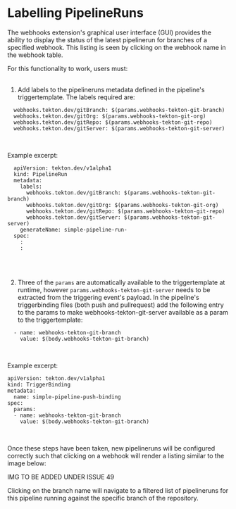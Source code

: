 # Labelling PipelineRuns

The webhooks extension's graphical user interface (GUI) provides the ability to display the status of the latest pipelinerun for branches of a specified webhook.  This listing is seen by clicking on the webhook name in the webhook table.

For this functionality to work, users must:  
<br/>

1. Add labels to the pipelineruns metadata defined in the pipeline's triggertemplate.  The labels required are:

```
  webhooks.tekton.dev/gitBranch: $(params.webhooks-tekton-git-branch)
  webhooks.tekton.dev/gitOrg: $(params.webhooks-tekton-git-org)
  webhooks.tekton.dev/gitRepo: $(params.webhooks-tekton-git-repo)
  webhooks.tekton.dev/gitServer: $(params.webhooks-tekton-git-server)
```  
<br/>

Example excerpt:

```
  apiVersion: tekton.dev/v1alpha1
  kind: PipelineRun
  metadata:
    labels:
      webhooks.tekton.dev/gitBranch: $(params.webhooks-tekton-git-branch)
      webhooks.tekton.dev/gitOrg: $(params.webhooks-tekton-git-org)
      webhooks.tekton.dev/gitRepo: $(params.webhooks-tekton-git-repo)
      webhooks.tekton.dev/gitServer: $(params.webhooks-tekton-git-server)
    generateName: simple-pipeline-run-
  spec:
    :
    :
```  
<br/>
<br/>


2. Three of the `params` are automatically available to the triggertemplate at runtime, however `params.webhooks-tekton-git-server` needs to be extracted from the triggering event's payload. In the pipeline's triggerbinding files (both push and pullrequest) add the following entry to the params to make webhooks-tekton-git-server available as a param to the triggertemplate:

```
  - name: webhooks-tekton-git-branch
    value: $(body.webhooks-tekton-git-branch)
```  
<br/>

Example excerpt:

```
apiVersion: tekton.dev/v1alpha1
kind: TriggerBinding
metadata:
  name: simple-pipeline-push-binding
spec:
  params:
  - name: webhooks-tekton-git-branch
    value: $(body.webhooks-tekton-git-branch)
```  
<br/>

Once these steps have been taken, new pipelineruns will be configured correctly such that clicking on a webhook will render a listing similar to the image below:

IMG TO BE ADDED UNDER ISSUE 49

Clicking on the branch name will navigate to a filtered list of pipelineruns for this pipeline running against the specific branch of the repository.